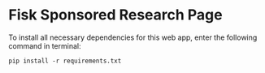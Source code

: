 # Fisk Sponsored Research Page
To install all necessary dependencies for this web app, enter the following command in terminal:
```
pip install -r requirements.txt
```
